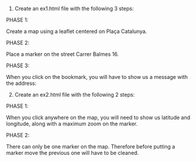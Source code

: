 1. Create an ex1.html file with the following 3 steps:

  PHASE 1:

  Create a map using a leaflet centered on Plaça Catalunya.

  PHASE 2:

  Place a marker on the street Carrer Balmes 16.

  PHASE 3:

  When you click on the bookmark, you will have to show us a message with the address:



2. Create an ex2.html file with the following 2 steps:

PHASE 1:

When you click anywhere on the map, you will need to show us latitude and longitude, along with a maximum zoom on the marker.

PHASE 2:

There can only be one marker on the map. Therefore before putting a marker move the previous one will have to be cleaned.
